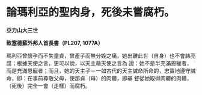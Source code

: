 # 論瑪利亞的聖肉身，死後未嘗腐朽。


**亞力山大三世**

**致塞德蘇外邦人首長書（PL207, 1077A）**





瑪利亞曾懷孕而不失童貞，曾產子而無分娩之痛，她出離此世（自身）也不會絲亮腐；根據天使之言，更可以說，以天主藉天使之言為
證：她不是半充滿恩寵者，而是充滿恩寵者；而且，她的天主子－一如古代的天主誡命所命的，忠實地遵守誡命，即：在事前尊敬父母，使那貞（母）的肉體，即基
督從她取得肉體的肉體，（死後）完全一會（走樣）而腐朽。

